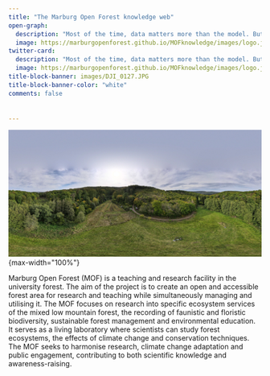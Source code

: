 ```yaml
---
title: "The Marburg Open Forest knowledge web"
open-graph:
  description: "Most of the time, data matters more than the model. But what is reality without model?"
  image: https://marburgopenforest.github.io/MOFknowledge/images/logo.jpg
twitter-card:
  description: "Most of the time, data matters more than the model. But what is reality without model?"
  image: https://marburgopenforest.github.io/MOFknowledge/images/logo.jpg 
title-block-banner: images/DJI_0127.JPG
title-block-banner-color: "white"
comments: false


---
```


![](images/DJI_0127.JPG){max-width="100%"}

Marburg Open Forest (MOF) is a teaching and research facility in the university forest. The aim of the project is to create an open and accessible forest area for research and teaching while simultaneously managing and utilising it. The MOF focuses on research into specific ecosystem services of the mixed low mountain forest, the recording of faunistic and floristic biodiversity, sustainable forest management and environmental education. It serves as a living laboratory where scientists can study forest ecosystems, the effects of climate change and conservation techniques.  The MOF seeks to harmonise research, climate change adaptation and public engagement, contributing to both scientific knowledge and awareness-raising.
